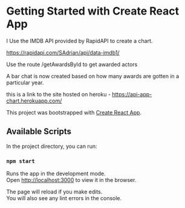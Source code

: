 # Getting Started with Create React App

I Use the IMDB API provided by RapidAPI to create a chart.

https://rapidapi.com/SAdrian/api/data-imdb1/ 

Use the route /getAwardsById to get awarded actors

A bar chat is now created based on how many awards are gotten in a particular year.

this is a link to the site hosted on heroku - https://api-app-chart.herokuapp.com/

This project was bootstrapped with [Create React App](https://github.com/facebook/create-react-app).

## Available Scripts

In the project directory, you can run:

### `npm start`

Runs the app in the development mode.\
Open [http://localhost:3000](http://localhost:3000) to view it in the browser.

The page will reload if you make edits.\
You will also see any lint errors in the console.

